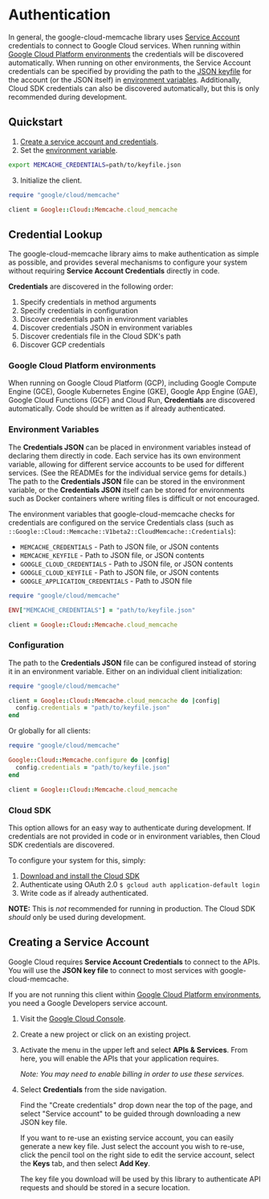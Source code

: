 # Authentication

In general, the google-cloud-memcache library uses
[Service Account](https://cloud.google.com/iam/docs/creating-managing-service-accounts)
credentials to connect to Google Cloud services. When running within
[Google Cloud Platform environments](#google-cloud-platform-environments) the
credentials will be discovered automatically. When running on other
environments, the Service Account credentials can be specified by providing the
path to the
[JSON keyfile](https://cloud.google.com/iam/docs/managing-service-account-keys)
for the account (or the JSON itself) in
[environment variables](#environment-variables). Additionally, Cloud SDK
credentials can also be discovered automatically, but this is only recommended
during development.

## Quickstart

1. [Create a service account and credentials](#creating-a-service-account).
2. Set the [environment variable](#environment-variables).

```sh
export MEMCACHE_CREDENTIALS=path/to/keyfile.json
```

3. Initialize the client.

```ruby
require "google/cloud/memcache"

client = Google::Cloud::Memcache.cloud_memcache
```

## Credential Lookup

The google-cloud-memcache library aims to make authentication
as simple as possible, and provides several mechanisms to configure your system
without requiring **Service Account Credentials** directly in code.

**Credentials** are discovered in the following order:

1. Specify credentials in method arguments
2. Specify credentials in configuration
3. Discover credentials path in environment variables
4. Discover credentials JSON in environment variables
5. Discover credentials file in the Cloud SDK's path
6. Discover GCP credentials

### Google Cloud Platform environments

When running on Google Cloud Platform (GCP), including Google Compute Engine
(GCE), Google Kubernetes Engine (GKE), Google App Engine (GAE), Google Cloud
Functions (GCF) and Cloud Run, **Credentials** are discovered automatically.
Code should be written as if already authenticated.

### Environment Variables

The **Credentials JSON** can be placed in environment variables instead of
declaring them directly in code. Each service has its own environment variable,
allowing for different service accounts to be used for different services. (See
the READMEs for the individual service gems for details.) The path to the
**Credentials JSON** file can be stored in the environment variable, or the
**Credentials JSON** itself can be stored for environments such as Docker
containers where writing files is difficult or not encouraged.

The environment variables that google-cloud-memcache
checks for credentials are configured on the service Credentials class (such as
`::Google::Cloud::Memcache::V1beta2::CloudMemcache::Credentials`):

* `MEMCACHE_CREDENTIALS` - Path to JSON file, or JSON contents
* `MEMCACHE_KEYFILE` - Path to JSON file, or JSON contents
* `GOOGLE_CLOUD_CREDENTIALS` - Path to JSON file, or JSON contents
* `GOOGLE_CLOUD_KEYFILE` - Path to JSON file, or JSON contents
* `GOOGLE_APPLICATION_CREDENTIALS` - Path to JSON file

```ruby
require "google/cloud/memcache"

ENV["MEMCACHE_CREDENTIALS"] = "path/to/keyfile.json"

client = Google::Cloud::Memcache.cloud_memcache
```

### Configuration

The path to the **Credentials JSON** file can be configured instead of storing
it in an environment variable. Either on an individual client initialization:

```ruby
require "google/cloud/memcache"

client = Google::Cloud::Memcache.cloud_memcache do |config|
  config.credentials = "path/to/keyfile.json"
end
```

Or globally for all clients:

```ruby
require "google/cloud/memcache"

Google::Cloud::Memcache.configure do |config|
  config.credentials = "path/to/keyfile.json"
end

client = Google::Cloud::Memcache.cloud_memcache
```

### Cloud SDK

This option allows for an easy way to authenticate during development. If
credentials are not provided in code or in environment variables, then Cloud SDK
credentials are discovered.

To configure your system for this, simply:

1. [Download and install the Cloud SDK](https://cloud.google.com/sdk)
2. Authenticate using OAuth 2.0 `$ gcloud auth application-default login`
3. Write code as if already authenticated.

**NOTE:** This is _not_ recommended for running in production. The Cloud SDK
*should* only be used during development.

## Creating a Service Account

Google Cloud requires **Service Account Credentials** to
connect to the APIs. You will use the **JSON key file** to
connect to most services with google-cloud-memcache.

If you are not running this client within
[Google Cloud Platform environments](#google-cloud-platform-environments), you
need a Google Developers service account.

1. Visit the [Google Cloud Console](https://console.cloud.google.com/project).
2. Create a new project or click on an existing project.
3. Activate the menu in the upper left and select **APIs & Services**. From
   here, you will enable the APIs that your application requires.

   *Note: You may need to enable billing in order to use these services.*

4. Select **Credentials** from the side navigation.

   Find the "Create credentials" drop down near the top of the page, and select
   "Service account" to be guided through downloading a new JSON key file.

   If you want to re-use an existing service account, you can easily generate a
   new key file. Just select the account you wish to re-use, click the pencil
   tool on the right side to edit the service account, select the **Keys** tab,
   and then select **Add Key**.

   The key file you download will be used by this library to authenticate API
   requests and should be stored in a secure location.
